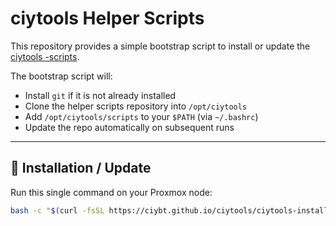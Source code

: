 # ciytools Helper Scripts

This repository provides a simple bootstrap script to install or update the [ciytools -scripts](https://github.com/ciybe/ciytools).

The bootstrap script will:

- Install `git` if it is not already installed
- Clone the helper scripts repository into `/opt/ciytools`
- Add `/opt/ciytools/scripts` to your `$PATH` (via `~/.bashrc`)
- Update the repo automatically on subsequent runs

---

## 🚀 Installation / Update

Run this single command on your Proxmox node:

```bash
bash -c "$(curl -fsSL https://ciybt.github.io/ciytools/ciytools-install.sh)"
